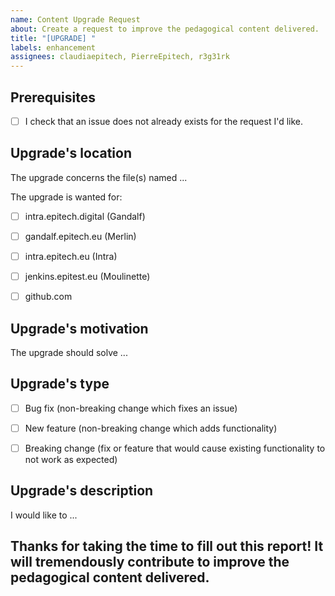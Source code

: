 ```yaml
---
name: Content Upgrade Request
about: Create a request to improve the pedagogical content delivered.
title: "[UPGRADE] "
labels: enhancement
assignees: claudiaepitech, PierreEpitech, r3g31rk
---
```


<!-- This report guides you to ask for upgrades (such as layout refacto, translations, ...). 
To avoid any confusion, please fill one report per upgrade. 
You can erase any parts of this template not applicable to your issue. 
You can/should preview your issue before submitting it.-->


## Prerequisites
<!--Follow this checklist before filing any issue. (Put an `x` in all the boxes that apply.)-->
* [ ] I check that an issue does not already exists for the request I'd like.


## Upgrade's location
<!--Complete name, with extension, of the file to upgrade (one filename per line if multiple files are impacted)-->
The upgrade concerns the file(s) named ...


<!--Platform(s) concerned by the upgrade (Put an `x` in all the boxes that apply.)-->
The upgrade is wanted for:

- [ ] intra.epitech.digital (Gandalf) 
- [ ] gandalf.epitech.eu (Merlin)
- [ ] intra.epitech.eu (Intra)
- [ ] jenkins.epitest.eu (Moulinette)
- [ ] github.com





## Upgrade's motivation
<!--Why is this change required? What problem does it solve? If it fixes an open issue, please link to the issue here.-->
The upgrade should solve ...


## Upgrade's type
<!--Types of changes you want to introduce? (Put an `x` in all the boxes that apply.)-->
- [ ] Bug fix (non-breaking change which fixes an issue)
- [ ] New feature (non-breaking change which adds functionality)
- [ ] Breaking change (fix or feature that would cause existing functionality to not work as expected)


## Upgrade's description
<!--Describe your changes in detail.-->
I would like to ...




## Thanks for taking the time to fill out this report! It will tremendously contribute to improve the pedagogical content delivered.
